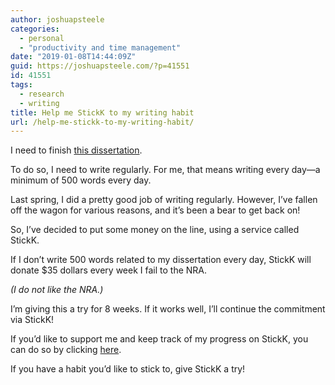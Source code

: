 ```yaml
---
author: joshuapsteele
categories:
  - personal
  - "productivity and time management"
date: "2019-01-08T14:44:09Z"
guid: https://joshuapsteele.com/?p=41551
id: 41551
tags:
  - research
  - writing
title: Help me StickK to my writing habit
url: /help-me-stickk-to-my-writing-habit/
---
```


I need to finish [this dissertation](https://joshuapsteele.com/heres-the-elevator-pitch-for-my-dissertation-proposal-scriptural-but-not-religious/).

To do so, I need to write regularly. For me, that means writing every day—a minimum of 500 words every day.

Last spring, I did a pretty good job of writing regularly. However, I’ve fallen off the wagon for various reasons, and it’s been a bear to get back on!

So, I’ve decided to put some money on the line, using a service called StickK.

If I don’t write 500 words related to my dissertation every day, StickK will donate $35 dollars every week I fail to the NRA.

*(I do not like the NRA.)*

I’m giving this a try for 8 weeks. If it works well, I’ll continue the commitment via StickK!

If you’d like to support me and keep track of my progress on StickK, you can do so by clicking [here](https://stik.to/r2N).

If you have a habit you’d like to stick to, give StickK a try!